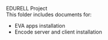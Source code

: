 EDURELL Project<br>
This folder includes documents for:
- EVA apps installation 
- Encode server and client installation
